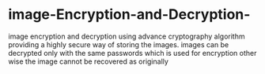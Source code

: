 # image-Encryption-and-Decryption-
image encryption and decryption using advance cryptography algorithm providing a highly secure way of storing the images. images can be decrypted only with the same passwords which is used for encryption other wise the image cannot be recovered as originally  
